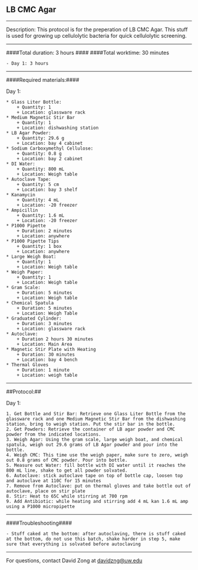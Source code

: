 LB CMC Agar
--------------
- - - - - - - - - - - - - - - - - - - - - - - - - - - - - - - - - - - - - - - - - - - -
Description: This protocol is for the preperation of LB CMC Agar. This stuff is used for growing up cellulolytic bacteria for quick cellulolytic screening.

- - - - - - - - - - - - - - - - - - - - - - - - - - - - - - - - - - - - - - - - - - - -
####Total duration: 3 hours ####
####Total worktime: 30 minutes

    - Day 1: 3 hours
    
- - - - - - - - - - - - - - - - - - - - - - - - - - - - - - - - - - - - - - - - - - - -

####Required materials:####

Day 1:

    * Glass Liter Bottle:
        + Quantity: 1
        + Location: glassware rack
	* Medium Magnetic Stir Bar
		+ Quantity: 1
		+ Location: dishwashing station
    * LB Agar Powder:
        + Quantity: 29.6 g
        + Location: bay 4 cabinet
	* Sodium Carboxymethyl Cellulose:
		+ Quantity: 0.8 g
		+ Location: bay 2 cabinet
	* DI Water:
		+ Quantity: 800 mL
		+ Location: Weigh table
	* Autoclave Tape:
		+ Quantity: 5 cm
		+ Location: bay 3 shelf
	* Kanamycin
		+ Quantity: 4 mL
		+ Location: -20 freezer
	* Ampicillin
		+ Quantity: 1.6 mL
		+ Location: -20 freezer
	* P1000 Pipette
		+ Duration: 2 minutes
		+ Location: anywhere
	* P1000 Pipette Tips
		+ Quantity: 1 box
		+ Location: anywhere
	* Large Weigh Boat:
		+ Quantity: 1
		+ Location: Weigh table
	* Weigh Paper:
		+ Quantity: 1
		+ Location: Weigh table
	* Gram Scale:
		+ Duration: 5 minutes
		+ Location: Weigh table
	* Chemical Spatula
		+ Duration: 5 minutes
		+ Location: Weigh Table
	* Graduated Cylinder:
		+ Duration: 3 minutes
		+ Location: glassware rack
	* Autoclave:
		+ Duration 2 hours 30 minutes
		+ Location: Main Area
	* Magnetic Stir Plate with Heating
		+ Duration: 30 minutes
		+ Location: bay 4 bench
	* Thermal Gloves
		+ Duration: 1 minute
		+ Location: weigh table
- - - - - - - - - - - - - - - - - - - - - - - - - - - - - - - - - - - - - - - - - - - - 

##Protocol:##

Day 1:

    1. Get Bottle and Stir Bar: Retrieve one Glass Liter Bottle from the glassware rack and one Medium Magnetic Stir Bar from the dishwashing station, bring to weigh station. Put the stir bar in the bottle.
    2. Get Powders: Retrieve the container of LB agar powder and CMC powder from the indicated locations.
    3. Weigh Agar: Using the gram scale, large weigh boat, and chemical spatula, weigh out 29.6 grams of LB Agar powder and pour into the bottle.
	4. Weigh CMC: This time use the weigh paper, make sure to zero, weigh out 0.8 grams of CMC powder. Pour into bottle.
	5. Measure out Water: fill bottle with DI water until it reaches the 800 mL line, shake to get all powder solvated.
	6. Autoclave: stick autoclave tape on top of bottle cap, loosen top and autoclave at 110C for 15 minutes
	7. Remove from Autoclave: put on thermal gloves and take bottle out of autoclave, place on stir plate
	8. Stir: Heat to 65C while stirring at 700 rpm
	9. Add Antibiotic: while heating and stirring add 4 mL kan 1.6 mL amp using a P1000 micropipette


- - - - - - - - - - - - - - - - - - - - - - - - - - - - - - - - - - - - - - - - - - - - 
    
    
####Troubleshooting####

    - Stuff caked at the bottom: after autoclaving, there is stuff caked at the bottom, do not use this batch, shake harder in step 5, make sure that everything is solvated before autoclaving


- - - - - - - - - - - - - - - - - - - - - - - - - - - - - - - - - - - - - - - - - - - - 
       
For questions, contact David Zong at davidzng@uw.edu    
